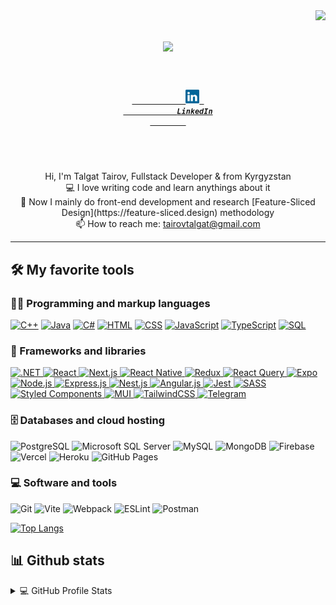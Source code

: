 <img align="right" src="https://visitor-badge.laobi.icu/badge?page_id=slice312.slice312">

<h1 align="center">
  <a href="https://git.io/typing-svg">
    <img src="https://readme-typing-svg.herokuapp.com/?lines=Hello,+There!+👋;Nice+to+meet+you!&center=true&size=30">
</a>
</h1>

<h5 align="center">
    <code>
        <a href="https://www.linkedin.com/in/talgat-tairov-402a0a1aa/" title="LinkedIn Profile">
            <img width="22" src="images/linkedin.svg"> 
            LinkedIn
        </a>
    </code>
</h5>
<br>
<p align="center">
    Hi, I'm Talgat Tairov, Fullstack Developer & from Kyrgyzstan
    <br>
    💻 I love writing code and learn anythings about it
    <br>
    🌱 Now I mainly do front-end development and research [Feature-Sliced Design](https://feature-sliced.design) methodology
    <br>
    📫 How to reach me: <a href="mailto: tairovtalgat@gmail.com">tairovtalgat@gmail.com</a>
    <!--  TODO: about feature sliced design -->
</p>

<hr>

<!-- icons https://ileriayo.github.io/markdown-badges/ -->

## 🛠️ My favorite tools
### 👨‍💻 Programming and markup languages
<p>
    <a href="https://github.com/search?q=user%3Aslice312+language%3Acpp"><img alt="C++" src="https://custom-icon-badges.demolab.com/badge/C++-9C033A.svg?logo=cpp2&logoColor=white"></a>
    <a href="https://github.com/search?q=user%3Aslice312+language%3Ajava"><img alt="Java" src="https://custom-icon-badges.demolab.com/badge/Java-007396.svg?logo=java&logoColor=white"></a>
    <a href="https://github.com/search?q=user%3Aslice312+language%3Acsharp"><img alt="C#" src="https://custom-icon-badges.demolab.com/badge/C%23-68217A.svg?logo=cs2&logoColor=white"></a>
    <a href="https://github.com/search?q=user%3Aslice312+language%3Ahtml"><img alt="HTML" src="https://img.shields.io/badge/HTML-E34F26.svg?logo=html5&logoColor=white"></a>
    <a href="https://github.com/search?q=user%3Aslice312+language%3Acss"><img alt="CSS" src="https://img.shields.io/badge/CSS-1572B6.svg?logo=css3&logoColor=white"></a>
    <a href="https://github.com/search?q=user%3Aslice312+language%3Ajavascript"><img alt="JavaScript" src="https://img.shields.io/badge/JavaScript-F7DF1E.svg?logo=javascript&logoColor=black"></a>
    <a href="https://github.com/search?q=user%3Aslice312+language%3AtypeScript"><img alt="TypeScript" src="https://img.shields.io/badge/TypeScript-007ACC.svg?logo=typescript&logoColor=white"></a>
    <a href="https://github.com/search?q=user%3Aslice312+language%3Asql"><img alt="SQL" src="https://custom-icon-badges.demolab.com/badge/SQL-025E8C.svg?logo=database&logoColor=white"></a>
</p>

### 🧰 Frameworks and libraries

<p>
    <a href="https://github.com/topics/dotnet?q=user%3Aslice312">
        <img alt=".NET" src="https://img.shields.io/badge/.NET-5C2D91?logo=.net&logoColor=white">
    </a>
    <a href="https://github.com/topics/react?q=user%3Aslice312">
        <img alt="React" src="https://img.shields.io/badge/React-20232a.svg?logo=react&logoColor=%2361DAFB">
    </a>
    <a href="https://github.com/topics/nexjs?q=user%3Aslice312">
        <img alt="Next.js" src="https://img.shields.io/badge/Next-black?logo=next.js&logoColor=white">
    </a>
    <a href="https://github.com/topics/react-native?q=user%3Aslice312">
        <img alt="React Native" src="https://img.shields.io/badge/react_native-%2320232a.svg?logo=react&logoColor=%2361DAFB">
    </a>
    <a href="https://github.com/topics/redux?q=user%3Aslice312">
        <img alt="Redux" src="https://img.shields.io/badge/redux-%23593d88.svg?logo=redux&logoColor=white">
    </a>
    <a href="https://github.com/topics/react-query?q=user%3Aslice312">
        <img alt="React Query" src="https://img.shields.io/badge/-React%20Query-FF4154?logo=react%20query&logoColor=white">
    </a>
    <a href="https://github.com/topics/expo?q=user%3Aslice312">
        <img alt="Expo" src="https://img.shields.io/badge/expo-1C1E24?logo=expo&logoColor=#D04A37">
    </a>
    <a href="https://github.com/topics/nodejs?q=user%3Aslice312">
        <img alt="Node.js" src="https://img.shields.io/badge/Node.js-43853D.svg?logo=node.js&logoColor=white">
    </a>
    <a href="https://github.com/topics/expressjs?q=user%3Aslice312">
        <img alt="Express.js" src="https://img.shields.io/badge/Express.js-404d59.svg?logo=express&logoColor=white">
    </a>
    <a href="https://github.com/topics/nestjs?q=user%3Aslice312">
        <img alt="Nest.js" src="https://img.shields.io/badge/nestjs-%23E0234E.svg?logo=nestjs&logoColor=white">
    </a>
    <a href="https://github.com/topics/angularjs?q=user%3Aslice312">
        <img alt="Angular.js" src="https://img.shields.io/badge/angular.js-%23E23237.svg?logo=angularjs&logoColor=white">
    </a>
    <a href="https://github.com/topics/jest?q=user%3Aslice312">
        <img alt="Jest" src="https://img.shields.io/badge/-jest-%23C21325?logo=jest&logoColor=white">
    </a>
    <a href="https://github.com/topics/sass?q=user%3Aslice312">
        <img alt="SASS" src="https://img.shields.io/badge/SASS-hotpink.svg?logo=SASS&logoColor=white">
    </a>
    <a href="https://github.com/topics/styled-components?q=user%3Aslice312">
        <img alt="Styled Components" src="https://img.shields.io/badge/styled--components-DB7093?logo=styled-components&logoColor=white">
    </a>
    <a href="https://github.com/topics/mui?q=user%3Aslice312">
        <img alt="MUI" src="https://img.shields.io/badge/MUI-%230081CB.svg?logo=mui&logoColor=white">
    </a>
    <a href="https://github.com/topics/tailwind?q=user%3Aslice312">
        <img alt="TailwindCSS" src="https://img.shields.io/badge/tailwindcss-%2338B2AC.svg?logo=tailwind-css&logoColor=white">
    </a>
    <a href="https://github.com/topics/telegram?q=user%3Aslice312">
        <img alt="Telegram" src="https://img.shields.io/badge/Telegram-2CA5E0?logo=telegram&logoColor=white">
    </a>
</p>

### 🗄️ Databases and cloud hosting
<p>
    <img alt="PostgreSQL" src="https://img.shields.io/badge/PostgreSQL-316192.svg?logo=postgresql&logoColor=white">
    <img alt="Microsoft SQL Server" src="https://img.shields.io/badge/Microsoft%20SQL%20Sever-CC2927?logo=microsoft%20sql%20server&logoColor=white">
    <img alt="MySQL" src="https://img.shields.io/badge/MySQL-00f.svg?logo=mysql&logoColor=white">
    <img alt="MongoDB" src="https://img.shields.io/badge/MongoDB-4ea94b.svg?logo=mongodb&logoColor=white">
    <img alt="Firebase" src="https://img.shields.io/badge/Firebase-039BE5?logo=Firebase&logoColor=white)">
    <img alt="Vercel" src="https://img.shields.io/badge/Vercel-000000.svg?logo=vercel&logoColor=white">
    <img alt="Heroku" src="https://img.shields.io/badge/Heroku-430098.svg?logo=heroku&logoColor=white">
    <img alt="GitHub Pages" src="https://img.shields.io/badge/GitHub%20Pages-327FC7.svg?logo=github&logoColor=white">
</p>


### 💻 Software and tools

<p>
    <img alt="Git" src="https://img.shields.io/badge/Git-F05033.svg?logo=git&logoColor=white">
    <img alt="Vite" src="https://img.shields.io/badge/vite-%23646CFF.svg?logo=vite&logoColor=white">
    <img alt="Webpack" src="https://img.shields.io/badge/webpack-%238DD6F9.svg?logo=webpack&logoColor=black">
    <img alt="ESLint" src="https://img.shields.io/badge/ESLint-4B3263?logo=eslint&logoColor=white">
    <img alt="Postman" src="https://img.shields.io/badge/Postman-FF6C37?logo=postman&logoColor=white">
</p>


[![Top Langs](https://github-readme-stats-slice312.vercel.app/api/top-langs/?username=slice312&layout=compact&count_private=true)](https://github.com/slice312/github-readme-stats)

## 📊 Github stats
<details> 
    <summary>💻 GitHub Profile Stats</summary>
    <div align=center>
      <a href="https://github.com/denvercoder1/github-readme-streak-stats" title="Go to Source">
        <img align="left" width=390 src="https://github-readme-streak-stats.herokuapp.com/?user=slice312&theme=react&border=61dafb&hide_border=true" alt="slice312" />
    </a>
    <a href="https://github.com/anuraghazra/github-readme-stats" title="Go to Source">
        <img align="right" width=390 src="https://github-readme-stats.vercel.app/api?username=slice312&show_icons=true&theme=react&border_color=61dafb&hide_border=true" />
    </a>
    </div>
    <br>
    <div align=center>
      <img src="https://activity-graph.herokuapp.com/graph?username=slice312&theme=react-dark&bg_color=20232a&hide_border=true" width="100%"/>
    </div>
</details>